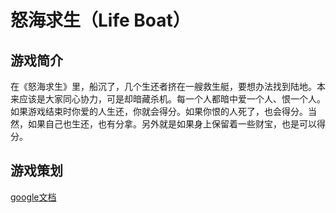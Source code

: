 # 怒海求生（Life Boat）

## 游戏简介

在《怒海求生》里，船沉了，几个生还者挤在一艘救生艇，要想办法找到陆地。本来应该是大家同心协力，可是却暗藏杀机。每一个人都暗中爱一个人、恨一个人。如果游戏结束时你爱的人生还，你就会得分。如果你恨的人死了，也会得分。当然，如果自己也生还，也有分拿。另外就是如果身上保留着一些财宝，也是可以得分。

## 游戏策划

[google文档](https://docs.google.com/spreadsheets/d/1iyr48VBeLxYEqVBdWOLCn8AyAx9mwMFaQBPG1BfhDUk/edit?usp=sharing)
